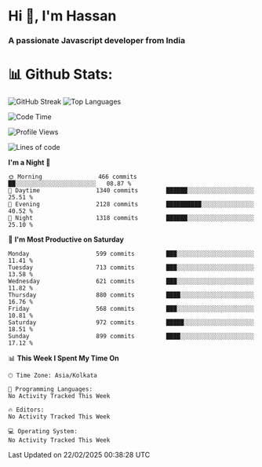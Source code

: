 # Hi 👋, I'm Hassan
### A passionate Javascript developer from India


# 📊 Github Stats:
![GitHub Streak](https://github-readme-streak-stats.herokuapp.com/?user=codeblooded47&theme=dracula&hide_border=false)
![Top Languages](https://github-readme-stats.vercel.app/api/top-langs/?username=codeblooded47&layout=compact&theme=dracula)



<!--START_SECTION:waka-->
![Code Time](http://img.shields.io/badge/Code%20Time-882%20hrs%2058%20mins-blue)

![Profile Views](http://img.shields.io/badge/Profile%20Views-1-blue)

![Lines of code](https://img.shields.io/badge/From%20Hello%20World%20I%27ve%20Written-24.3%20million%20lines%20of%20code-blue)

**I'm a Night 🦉** 

```text
🌞 Morning                466 commits         ██░░░░░░░░░░░░░░░░░░░░░░░   08.87 % 
🌆 Daytime                1340 commits        ██████░░░░░░░░░░░░░░░░░░░   25.51 % 
🌃 Evening                2128 commits        ██████████░░░░░░░░░░░░░░░   40.52 % 
🌙 Night                  1318 commits        ██████░░░░░░░░░░░░░░░░░░░   25.10 % 
```
📅 **I'm Most Productive on Saturday** 

```text
Monday                   599 commits         ███░░░░░░░░░░░░░░░░░░░░░░   11.41 % 
Tuesday                  713 commits         ███░░░░░░░░░░░░░░░░░░░░░░   13.58 % 
Wednesday                621 commits         ███░░░░░░░░░░░░░░░░░░░░░░   11.82 % 
Thursday                 880 commits         ████░░░░░░░░░░░░░░░░░░░░░   16.76 % 
Friday                   568 commits         ███░░░░░░░░░░░░░░░░░░░░░░   10.81 % 
Saturday                 972 commits         █████░░░░░░░░░░░░░░░░░░░░   18.51 % 
Sunday                   899 commits         ████░░░░░░░░░░░░░░░░░░░░░   17.12 % 
```


📊 **This Week I Spent My Time On** 

```text
🕑︎ Time Zone: Asia/Kolkata

💬 Programming Languages: 
No Activity Tracked This Week

🔥 Editors: 
No Activity Tracked This Week

💻 Operating System: 
No Activity Tracked This Week
```


 Last Updated on 22/02/2025 00:38:28 UTC
<!--END_SECTION:waka-->

